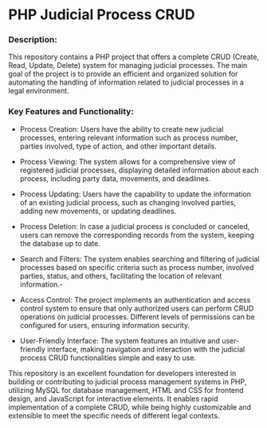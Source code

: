 # PHP Judicial Process CRUD

### Description:

This repository contains a PHP project that offers a complete CRUD (Create, Read, Update, Delete) system for managing judicial processes. The main goal of the project is to provide an efficient and organized solution for automating the handling of information related to judicial processes in a legal environment.

### Key Features and Functionality:

- Process Creation: Users have the ability to create new judicial processes, entering relevant information such as process number, parties involved, type of action, and other important details.

- Process Viewing: The system allows for a comprehensive view of registered judicial processes, displaying detailed information about each process, including party data, movements, and deadlines.

- Process Updating: Users have the capability to update the information of an existing judicial process, such as changing involved parties, adding new movements, or updating deadlines.

- Process Deletion: In case a judicial process is concluded or canceled, users can remove the corresponding records from the system, keeping the database up to date.

- Search and Filters: The system enables searching and filtering of judicial processes based on specific criteria such as process number, involved parties, status, and others, facilitating the location of relevant information.-

- Access Control: The project implements an authentication and access control system to ensure that only authorized users can perform CRUD operations on judicial processes. Different levels of permissions can be configured for users, ensuring information security.

- User-Friendly Interface: The system features an intuitive and user-friendly interface, making navigation and interaction with the judicial process CRUD functionalities simple and easy to use.

This repository is an excellent foundation for developers interested in building or contributing to judicial process management systems in PHP, utilizing MySQL for database management, HTML and CSS for frontend design, and JavaScript for interactive elements. It enables rapid implementation of a complete CRUD, while being highly customizable and extensible to meet the specific needs of different legal contexts.
